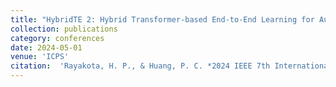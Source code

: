 ```yaml
---
title: "HybridTE 2: Hybrid Transformer-based End-to-End Learning for Autonomous Driving"
collection: publications
category: conferences
date: 2024-05-01
venue: 'ICPS'
citation:  'Rayakota, H. P., & Huang, P. C. *2024 IEEE 7th International Conference on Industrial Cyber-Physical Systems (ICPS)*, 2024'
---
```

